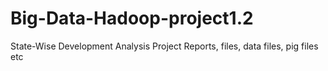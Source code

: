 # Big-Data-Hadoop-project1.2
State-Wise Development Analysis Project Reports, files, data files, pig files etc 
